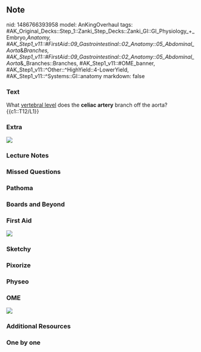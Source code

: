 ## Note
nid: 1486766393958
model: AnKingOverhaul
tags: #AK_Original_Decks::Step_1::Zanki_Step_Decks::Zanki_GI::GI_Physiology_+_Embryo,_Anatomy, #AK_Step1_v11::#FirstAid::09_Gastrointestinal::02_Anatomy::05_Abdominal_Aorta_&_Branches, #AK_Step1_v11::#FirstAid::09_Gastrointestinal::02_Anatomy::05_Abdominal_Aorta_&_Branches::Branches, #AK_Step1_v11::#OME_banner, #AK_Step1_v11::^Other::^HighYield::4-LowerYield, #AK_Step1_v11::^Systems::GI::anatomy
markdown: false

### Text
<div>
  What <u>vertebral level</u> does the <b>celiac artery</b> branch
  off the aorta?
</div>
<div>
  {{c1::T12/L1}}
</div>

### Extra
<img src="paste-451293688627835.jpg">

### Lecture Notes


### Missed Questions


### Pathoma


### Boards and Beyond


### First Aid
<img src="tmp7WRErj.png">

### Sketchy


### Pixorize


### Physeo


### OME
<div class="ome-widget">
  <a href="https://onlinemeded.org?ref=anki"><img src=
  "_OME_AnkiFlashcards_General_3.png"></a>
</div>

### Additional Resources


### One by one

